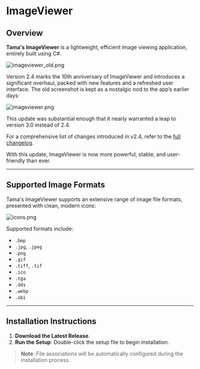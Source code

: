 # ImageViewer

## Overview
**Tama's ImageViewer** is a lightweight, efficient image viewing application, entirely built using C#.

![imageviewer_old.png](https://raw.githubusercontent.com/SpaceDandy-Tama/ImageViewer/master/imageviewer_old.png)

Version 2.4 marks the 10th anniversary of ImageViewer and introduces a significant overhaul, packed with new features and a refreshed user interface. The old screenshot is kept as a nostalgic nod to the app’s earlier days:

![imageviewer.png](https://raw.githubusercontent.com/SpaceDandy-Tama/ImageViewer/master/imageviewer.png)

This update was substantial enough that it nearly warranted a leap to version 3.0 instead of 2.4.

For a comprehensive list of changes introduced in v2.4, refer to the [full changelog](https://github.com/SpaceDandy-Tama/ImageViewer/blob/master/ImageViewer/Changelog.md).

With this update, ImageViewer is now more powerful, stable, and user-friendly than ever.

---

## Supported Image Formats
Tama's ImageViewer supports an extensive range of image file formats, presented with clean, modern icons:

![icons.png](https://raw.githubusercontent.com/SpaceDandy-Tama/ImageViewer/master/icons.jpg)

Supported formats include:
- `.bmp`
- `.jpg`, `.jpeg`
- `.png`
- `.gif`
- `.tiff`, `.tif`
- `.ico`
- `.tga`
- `.dds`
- `.webp`
- `.obi`

---

## Installation Instructions
1. **Download the Latest Release**.
2. **Run the Setup**: Double-click the setup file to begin installation.

> **Note**: File associations will be automatically configured during the installation process.
